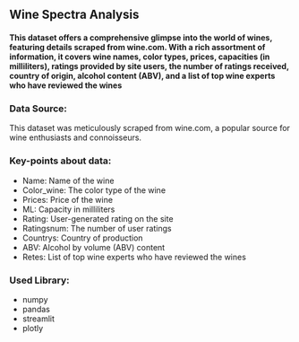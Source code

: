 
## Wine Spectra Analysis

#### This dataset offers a comprehensive glimpse into the world of wines, featuring details scraped from wine.com. With a rich assortment of information, it covers wine names, color types, prices, capacities (in milliliters), ratings provided by site users, the number of ratings received, country of origin, alcohol content (ABV), and a list of top wine experts who have reviewed the wines

### Data Source:

This dataset was meticulously scraped from wine.com, a popular source for wine enthusiasts and connoisseurs.

### Key-points about data:

* Name: Name of the wine
* Color_wine: The color type of the wine
* Prices: Price of the wine
* ML: Capacity in milliliters
* Rating: User-generated rating on the site
* Ratingsnum: The number of user ratings
* Countrys: Country of production
* ABV: Alcohol by volume (ABV) content
* Retes: List of top wine experts who have reviewed the wines

### Used Library:
* numpy
* pandas
* streamlit
* plotly